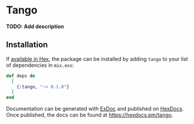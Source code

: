 # Tango

**TODO: Add description**

## Installation

If [available in Hex](https://hex.pm/docs/publish), the package can be installed
by adding `tango` to your list of dependencies in `mix.exs`:

```elixir
def deps do
  [
    {:tango, "~> 0.1.0"}
  ]
end
```

Documentation can be generated with [ExDoc](https://github.com/elixir-lang/ex_doc)
and published on [HexDocs](https://hexdocs.pm). Once published, the docs can
be found at <https://hexdocs.pm/tango>.

